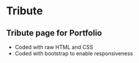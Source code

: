 # Tribute
## Tribute page for Portfolio

  - Coded with raw HTML and CSS
  - Coded with bootstrap to enable responsiveness
